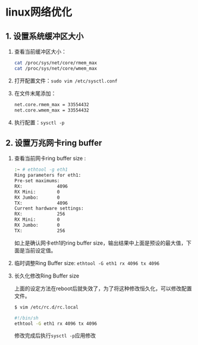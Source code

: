 # linux网络优化

## 1. 设置系统缓冲区大小

1. 查看当前缓冲区大小：

    ```bash
    cat /proc/sys/net/core/rmem_max
    cat /proc/sys/net/core/wmem_max
    ```

2. 打开配置文件：```sudo vim /etc/sysctl.conf```
3. 在文件末尾添加：

    ```bash
    net.core.rmem_max = 33554432
    net.core.wmem_max = 33554432
    ```

4. 执行配置：```sysctl -p```

## 2. 设置万兆网卡ring buffer

1. 查看当前网卡ring buffer size :

    ```bash
    :~ # ethtool -g eth1
    Ring parameters for eth1:
    Pre-set maximums:
    RX:             4096
    RX Mini:        0
    RX Jumbo:       0
    TX:             4096
    Current hardware settings:
    RX:             256
    RX Mini:        0
    RX Jumbo:       0
    TX:             256
    ```

    如上是确认网卡eth1的ring buffer size，输出结果中上面是预设的最大值，下面是当前设定值。
2. 临时调整Ring Buffer size: ```ethtool -G eth1 rx 4096 tx 4096```
3. 长久化修改Ring Buffer size

    上面的设定方法在reboot后就失效了，为了将这种修改恒久化，可以修改配置文件。

    ```bash
    $ vim /etc/rc.d/rc.local

    #!/bin/sh
    ethtool -G eth1 rx 4096 tx 4096
    ```

    修改完成后执行```sysctl -p```应用修改

